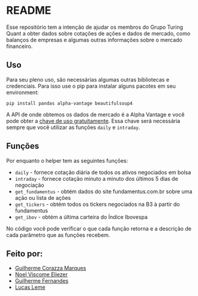 # README

Esse repositório tem a intenção de ajudar os membros do Grupo Turing Quant a obter dados sobre cotações de ações e dados de mercado, como balanços de empresas e algumas outras informações sobre o mercado financeiro.

## Uso

Para seu pleno uso, são necessárias algumas outras bibliotecas e credenciais. Para isso use o pip para instalar alguns pacotes em seu environment:

`pip install pandas alpha-vantage beautifulsoup4`

A API de onde obtemos os dados de mercado é a Alpha Vantage e você pode obter a [chave de uso gratuitamente](https://www.alphavantage.co/support/#api-key). Essa chave será necessária sempre que você utilizar as funções `daily` e `intraday`.

## Funções
Por enquanto o helper tem as seguintes funções:

- `daily` - fornece cotação diária de todos os ativos negociados em bolsa
- `intraday` - fornece cotação minuto a minuto dos últimos 5 dias de negociação
- `get_fundamentus` - obtém dados do site fundamentus.com.br sobre uma ação ou lista de ações
- `get_tickers` - obtém todos os tickers negociados na B3 à partir do fundamentus
- `get_ibov` - obtém a última carteira do Índice Ibovespa

No código você pode verificar o que cada função retorna e a descrição de cada parâmetro que as funções recebem.

## Feito por:
- [Guilherme Corazza Marques](https://github.com/guicmarques)
- [Noel Viscome Eliezer](https://github.com/anor4k)
- [Guilherme Fernandes](https://github.com/aateg)
- [Lucas Leme](https://github.com/lucas-leme)